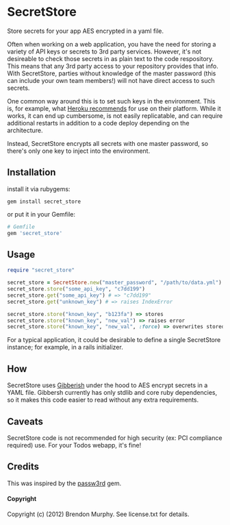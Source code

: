 SecretStore
===========

Store secrets for your app AES encrypted in a yaml file.

Often when working on a web application, you have the need for storing a
variety of API keys or secrets to 3rd party services.  However, it's not
desireable to check those secrets in as plain text to the code respository.
This means that any 3rd party access to your repository provides that info.
With SecretStore, parties without knowledge of the master password (this can
include your own team members!) will not have direct access to such secrets.

One common way around this is to set such keys in the environment.  This is,
for example, what [Heroku recommends](https://devcenter.heroku.com/articles/config-vars)
for use on their platform.  While it works, it can end up cumbersome, is not easily
replicatable, and can require additional restarts in addition to a code
deploy depending on the architecture.

Instead, SecretStore encrypts all secrets with one master password, so there's only
one key to inject into the environment.

Installation
------------

install it via rubygems:

```
gem install secret_store
```

or put it in your Gemfile:

```ruby
# Gemfile
gem 'secret_store'
```

Usage
-----

```ruby
require "secret_store"

secret_store = SecretStore.new("master_password", "/path/to/data.yml")
secret_store.store("some_api_key", "c7dd199")
secret_store.get("some_api_key") # => "c7dd199"
secret_store.get("unknown_key") # => raises IndexError

secret_store.store("known_key", "b123fa") => stores
secret_store.store("known_key", "new_val") => raises error
secret_store.store("known_key", "new_val", :force) => overwrites stored
```

For a typical application, it could be desirable to define a
single SecretStore instance;  for example, in a rails initializer.

How
---

SecretStore uses [Gibberish](https://github.com/mdp/gibberish/) under the
hood to AES encrypt secrets in a YAML file.  Gibbersh currently has only
stdlib and core ruby dependencies, so it makes this code easier to read
without any extra requirements.

Caveats
-------

SecretStore code is not recommended for high security (ex: PCI compliance required)
use.  For your Todos webapp, it's fine!

Credits
-------

This was inspired by the [passw3rd](https://github.com/oreoshake/passw3rd) gem.

#### Copyright

Copyright (c) (2012) Brendon Murphy. See license.txt for details.

